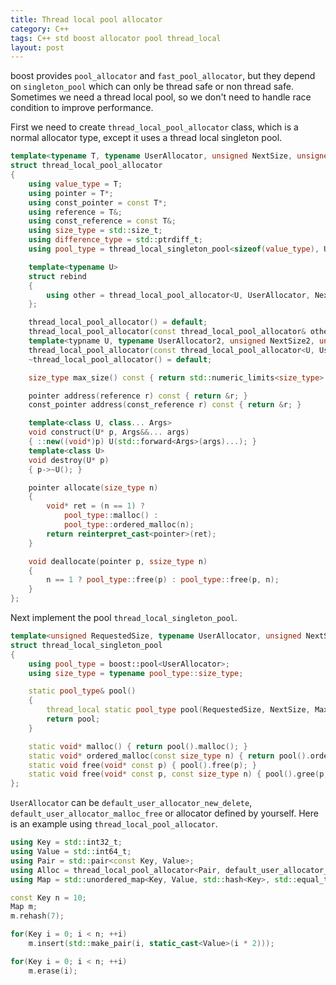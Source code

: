 ```yaml
---
title: Thread local pool allocator
category: C++
tags: C++ std boost allocator pool thread_local
layout: post
---
```


boost provides `pool_allocator` and `fast_pool_allocator`, but they depend on `singleton_pool` which can only be thread safe or non thread safe. Sometimes we need a thread local pool, so we don't need to handle race condition to improve performance.

First we need to create `thread_local_pool_allocator` class, which is a normal allocator type, except it uses a thread local singleton pool.

```c++
template<typename T, typename UserAllocator, unsigned NextSize, unsigned MaxSize>
struct thread_local_pool_allocator
{
    using value_type = T;
    using pointer = T*;
    using const_pointer = const T*;
    using reference = T&;
    using const_reference = const T&;
    using size_type = std::size_t;
    using difference_type = std::ptrdiff_t;
    using pool_type = thread_local_singleton_pool<sizeof(value_type), UserAllocator, NextSize, MaxSize>;

    template<typename U>
    struct rebind
    {
        using other = thread_local_pool_allocator<U, UserAllocator, NextSize, MaxSize>;
    };

    thread_local_pool_allocator() = default;
    thread_local_pool_allocator(const thread_local_pool_allocator& other) = default;
    template<typname U, typename UserAllocator2, unsigned NextSize2, unsigned MaxSize2>
    thread_local_pool_allocator(const thread_local_pool_allocator<U, UserAllocator2, NextSize2, MaxSize2>& other) {}
    ~thread_local_pool_allocator() = default;

    size_type max_size() const { return std::numeric_limits<size_type>::max(); }

    pointer address(reference r) const { return &r; }
    const_pointer address(const_reference r) const { return &r; }

    template<class U, class... Args>
    void construct(U* p, Args&&... args)
    { ::new((void*)p) U(std::forward<Args>(args)...); }
    template<class U>
    void destroy(U* p)
    { p->~U(); }

    pointer allocate(size_type n)
    {
        void* ret = (n == 1) ?
            pool_type::malloc() :
            pool_type::ordered_malloc(n);
        return reinterpret_cast<pointer>(ret);
    }

    void deallocate(pointer p, ssize_type n)
    {
        n == 1 ? pool_type::free(p) : pool_type::free(p, n);
    }
};
```

Next implement the pool `thread_local_singleton_pool`.

```c++
template<unsigned RequestedSize, typename UserAllocator, unsigned NextSize, unsigned MaxSize>
struct thread_local_singleton_pool
{
    using pool_type = boost::pool<UserAllocator>;
    using size_type = typename pool_type::size_type;

    static pool_type& pool()
    {
        thread_local static pool_type pool(RequestedSize, NextSize, MaxSize);
        return pool;
    }

    static void* malloc() { return pool().malloc(); }
    static void* ordered_malloc(const size_type n) { return pool().ordered_malloc(n); }
    static void free(void* const p) { pool().free(p); }
    static void free(void* const p, const size_type n) { pool().gree(p, n); }
};
```

`UserAllocator` can be `default_user_allocator_new_delete`, `default_user_allocator_malloc_free` or allocator defined by yourself. Here is an example using `thread_local_pool_allocator`.

```c++
using Key = std::int32_t;
using Value = std::int64_t;
using Pair = std::pair<const Key, Value>;
using Alloc = thread_local_pool_allocator<Pair, default_user_allocator_malloc_free, 16, 128>;
using Map = std::unordered_map<Key, Value, std::hash<Key>, std::equal_to<Key>, Alloc>;

const Key n = 10;
Map m;
m.rehash(7);

for(Key i = 0; i < n; ++i)
    m.insert(std::make_pair(i, static_cast<Value>(i * 2)));

for(Key i = 0; i < n; ++i)
    m.erase(i);
```